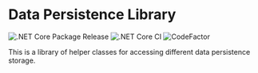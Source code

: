 # Data Persistence Library 

![.NET Core Package Release](https://github.com/VerdantSparks/DataPersistence/workflows/.NET%20Core%20Package%20Release/badge.svg)
![.NET Core CI](https://github.com/VerdantSparks/DataPersistence/workflows/.NET%20Core%20CI/badge.svg)
![CodeFactor](https://www.codefactor.io/repository/github/VerdantSparks/DataPersistence/badge)

This is a library of helper classes for accessing different data persistence storage. 
